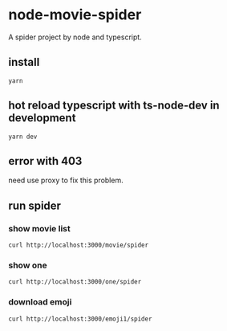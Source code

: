# node-movie-spider

A spider project by node and typescript.

## install

```shell
yarn
```

## hot reload typescript with ts-node-dev in development

```shell
yarn dev
```

## error with 403 

need use proxy to fix this problem.

## run spider

### show movie list

```shell
curl http://localhost:3000/movie/spider
```

### show one 

```shell
curl http://localhost:3000/one/spider
```

### download emoji

```shell
curl http://localhost:3000/emoji1/spider
```


